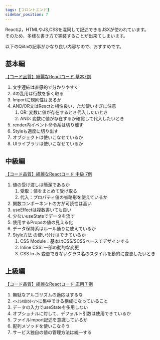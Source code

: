 ```yaml
---
tags: [フロントエンド]
sidebar_position: 7
---
```


Reactは，HTMLやJS,CSSを混同して記述できるJSXが使われています。  
そのため、多様な書き方で実装することが出来てしまいます。  

以下のQiitaの記事がかなり良い内容なので、おすすめです。

## 基本編
[【コード品質】綺麗なReactコード 基本7例](https://qiita.com/JNJDUNK/items/e040925e546a45a1d913)

1. 文字連結は直感的で分かりやすく
2. ifの乱用は行数を多く取る
3. Importに規則性はあるか
4. AND/OR文はReactと相性良い，ただ使いすぎに注意
   1. OR: 変数に値が存在するとき代入したいとき
   2. AND: 変数に値が存在するか確認して代入したいとき
5. render内イベント命令系は切り離す
6. Styleも適度に切り出す
7. オブジェクトは使いこなせているか
8. UIライブラリは使いこなせているか

## 中級編
[【コード品質】綺麗なReactコード 中級 7例](https://qiita.com/JNJDUNK/items/2dbb511e38ddbba038b4)

1. 値の受け渡しは簡潔であるか
   1. 受取：値をまとめて受け取る
   2. 代入：プロパティ値の省略形を使えているか
2. 関数コンポーネントの方が可読性は高い
3. useEffectは複数書いても良い
4. 少ないuseStateでデータを流す
5. 使用するPropsの値の見える化
6. データ保持系はルール通りに使えているか
7. Style方法 の使い分けはできているか
   1. CSS Module：基本はCSS/SCSSベースでデザインする
   2. Inline CSS: 一部の動的な変更
   3. CSS In Js 変更できないクラス名のスタイルを動的に変更したいとき

## 上級編
[【コード品質】綺麗なReactコード 応用７例](https://qiita.com/JNJDUNK/items/4ac302482be451153bd9)

1. 無駄なアルゴリズムの適応はするな
2. `<>JSX部分</>`に集中できる構成になっていること
3. データの入力でuseStateを多用しない
4. オプショナルに対して、デフォルト引数は使用できているか
5. ファイルImport記述を意識しているか
6. 配列メソッドを使いこなそう
7. サービス独自の値の管理方法は統一する
